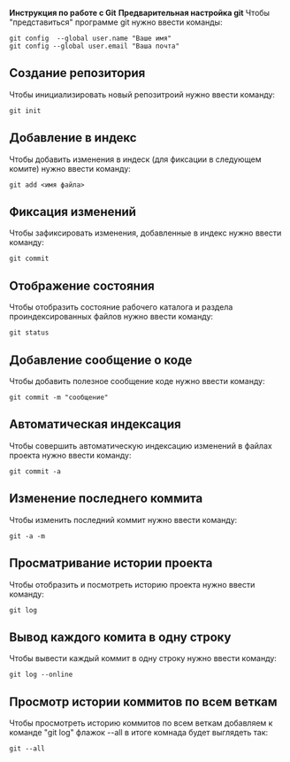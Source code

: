 **Инструкция по работе с Git**
**Предварительная настройка git**
Чтобы "представиться" программе git нужно ввести команды:

    git config  --global user.name "Ваше имя"
    git config --global user.email "Ваша почта"

## Создание репозитория

Чтобы инициализировать новый репозитроий нужно ввести команду:

    git init

## Добавление в индекс

Чтобы добавить изменения в индеск (для фиксации в следующем комите) нужно ввести команду:

    git add <имя файла>

## Фиксация изменений 

Чтобы зафиксировать изменения, добавленные в индекс нужно ввести команду:

    git commit

## Отображение состояния

Чтобы отобразить состояние рабочего каталога и раздела проиндексированных файлов нужно ввести команду:

    git status

## Добавление сообщение о коде

Чтобы добавить полезное сообщение коде нужно ввести команду:

    git commit -m "сообщение"

## Автоматическая индексация

Чтобы совершить автоматическую индексацию изменений в файлах проекта нужно ввести команду:

    git commit -a

## Изменение последнего коммита

Чтобы изменить последний коммит нужно ввести команду:

    git -a -m

## Просматривание истории проекта

Чтобы отобразить и посмотреть историю проекта нужно ввести команду:

    git log

## Вывод каждого комита в одну строку

Чтобы вывести каждый коммит в одну строку нужно ввести команду:

    git log --online

## Просмотр истории коммитов по всем веткам

Чтобы просмотреть историю коммитов по всем веткам добавляем к команде "git log" флажок --all в итоге комнада будет выглядеть так:

    git --all